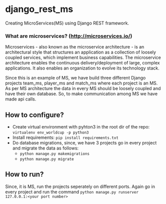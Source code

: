 # django_rest_ms
Creating MicroServices(MS) using Django REST framework.

### What are microservices? (http://microservices.io/)
Microservices - also known as the microservice architecture - is an architectural style that structures an application as a collection of loosely coupled services, which implement business capabilities. The microservice architecture enables the continuous delivery/deployment of large, complex applications. It also enables an organization to evolve its technology stack.

  Since this is an example of MS, we have build three different Django projects team_ms, player_ms and match_ms where each project is an MS. As per MS architecture the data in every MS should be loosely coupled and have their own database. So, to make communication among MS we have made api calls.

## How to configure?
- Create virtual environment with pyhton3 in the root dir of the repo: `virtualenv env_worldcup -p python3`
- Install requirements: `pip install requirements.txt`
- Do database migrations, since, we have 3 projects go in every project and migrate the data as follows:
  - `python manage.py makemigrations`
  - `python manage.py migrate`

## How to run?
Since, it is MS, run the projects seperately on different ports. Again go in every project and run the command `python manage.py runserver 127.0.0.1:<your port number>`
